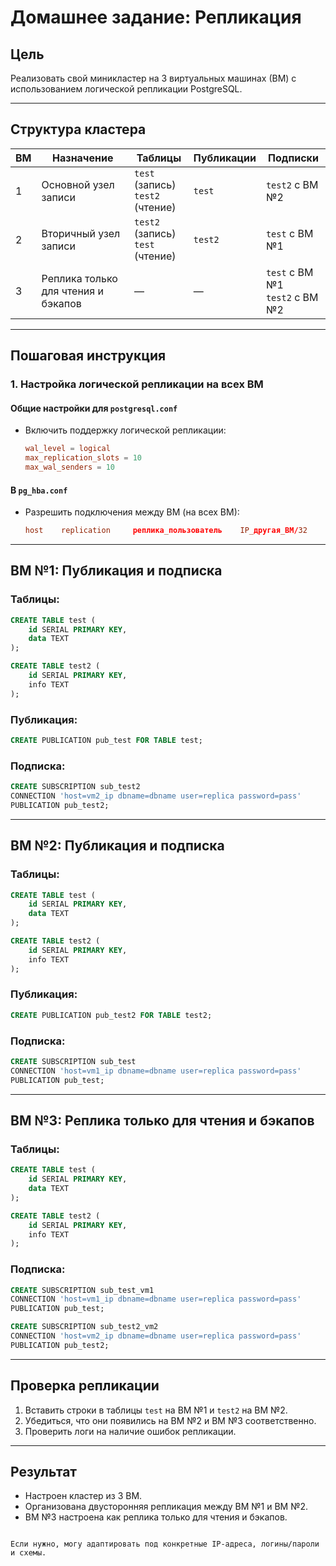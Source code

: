 # Домашнее задание: Репликация

## Цель
Реализовать свой миникластер на 3 виртуальных машинах (ВМ) с использованием логической репликации PostgreSQL.

---

## Структура кластера

| ВМ | Назначение                   | Таблицы          | Публикации          | Подписки                                  |
|----|------------------------------|------------------|----------------------|--------------------------------------------|
| 1  | Основной узел записи         | `test` (запись) <br> `test2` (чтение) | `test`               | `test2` с ВМ №2                             |
| 2  | Вторичный узел записи        | `test2` (запись) <br> `test` (чтение) | `test2`              | `test` с ВМ №1                              |
| 3  | Реплика только для чтения и бэкапов | —                | —                    | `test` с ВМ №1 <br> `test2` с ВМ №2         |

---

## Пошаговая инструкция

### 1. Настройка логической репликации на всех ВМ

#### Общие настройки для `postgresql.conf`
- Включить поддержку логической репликации:
  ```conf
  wal_level = logical
  max_replication_slots = 10
  max_wal_senders = 10
  ```

#### В `pg_hba.conf`
- Разрешить подключения между ВМ (на всех ВМ):
  ```conf
  host    replication     реплика_пользователь    IP_другая_ВМ/32    md5
  ```

---

## ВМ №1: Публикация и подписка

### Таблицы:
```sql
CREATE TABLE test (
    id SERIAL PRIMARY KEY,
    data TEXT
);

CREATE TABLE test2 (
    id SERIAL PRIMARY KEY,
    info TEXT
);
```

### Публикация:
```sql
CREATE PUBLICATION pub_test FOR TABLE test;
```

### Подписка:
```sql
CREATE SUBSCRIPTION sub_test2
CONNECTION 'host=vm2_ip dbname=dbname user=replica password=pass'
PUBLICATION pub_test2;
```

---

## ВМ №2: Публикация и подписка

### Таблицы:
```sql
CREATE TABLE test (
    id SERIAL PRIMARY KEY,
    data TEXT
);

CREATE TABLE test2 (
    id SERIAL PRIMARY KEY,
    info TEXT
);
```

### Публикация:
```sql
CREATE PUBLICATION pub_test2 FOR TABLE test2;
```

### Подписка:
```sql
CREATE SUBSCRIPTION sub_test
CONNECTION 'host=vm1_ip dbname=dbname user=replica password=pass'
PUBLICATION pub_test;
```

---

## ВМ №3: Реплика только для чтения и бэкапов

### Таблицы:
```sql
CREATE TABLE test (
    id SERIAL PRIMARY KEY,
    data TEXT
);

CREATE TABLE test2 (
    id SERIAL PRIMARY KEY,
    info TEXT
);
```

### Подписка:
```sql
CREATE SUBSCRIPTION sub_test_vm1
CONNECTION 'host=vm1_ip dbname=dbname user=replica password=pass'
PUBLICATION pub_test;

CREATE SUBSCRIPTION sub_test2_vm2
CONNECTION 'host=vm2_ip dbname=dbname user=replica password=pass'
PUBLICATION pub_test2;
```

---

## Проверка репликации

1. Вставить строки в таблицы `test` на ВМ №1 и `test2` на ВМ №2.
2. Убедиться, что они появились на ВМ №2 и ВМ №3 соответственно.
3. Проверить логи на наличие ошибок репликации.

---

## Результат

- Настроен кластер из 3 ВМ.
- Организована двусторонняя репликация между ВМ №1 и ВМ №2.
- ВМ №3 настроена как реплика только для чтения и бэкапов.
```

Если нужно, могу адаптировать под конкретные IP-адреса, логины/пароли и схемы.
